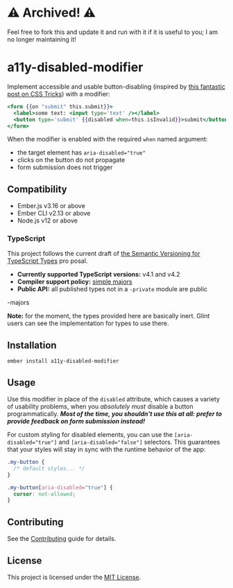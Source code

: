 # ⚠️ Archived! ⚠️

Feel free to fork this and update it and run with it if it is useful to you; I am no longer maintaining it!

a11y-disabled-modifier
==============================================================================

Implement accessible and usable button-disabling (inspired by [this fantastic post on CSS Tricks](https://css-tricks.com/making-disabled-buttons-more-inclusive/)) with a modifier:

```hbs
<form {{on "submit" this.submit}}>
  <label>some text: <input type='text' /></label>
  <button type='submit' {{disabled when=this.isInvalid}}>submit</button>
</form>
```

When the modifier is enabled with the required `when` named argument:

- the target element has `aria-disabled="true"`
- clicks on the button do not propagate
- form submission does not trigger


## Compatibility

* Ember.js v3.16 or above
* Ember CLI v2.13 or above
* Node.js v12 or above

### TypeScript

This project follows the current draft of [the Semantic Versioning for TypeScript Types][semver] pro
posal.

- **Currently supported TypeScript versions:** v4.1 and v4.2
- **Compiler support policy:** [simple majors][sm]
- **Public API:** all published types not in a `-private` module are public

[semver]: https://github.com/chriskrycho/ember-rfcs/blob/semver-for-ts/text/0730-semver-for-ts.md
[sm]: https://github.com/chriskrycho/ember-rfcs/blob/semver-for-ts/text/0730-semver-for-ts.md#simple
-majors

**Note:** for the moment, the types provided here are basically inert. Glint users can see the implementation for types to use there.


## Installation

```
ember install a11y-disabled-modifier
```


## Usage

Use this modifier in place of the `disabled` attribute, which causes a variety of usability problems, when you *absolutely must* disable a button programmatically. ***Most of the time, you shouldn't use this at all: prefer to provide feedback on form submission instead!***

For custom styling for disabled elements, you can use the `[aria-disabled="true"]` and `[aria-disabled="false"]` selectors. This guarantees that your styles will stay in sync with the runtime behavior of the app:

```css
.my-button {
  /* default styles... */
}

.my-button[aria-disabled="true"] {
  cursor: not-allowed;
}
```


## Contributing

See the [Contributing](CONTRIBUTING.md) guide for details.


## License

This project is licensed under the [MIT License](LICENSE.md).
